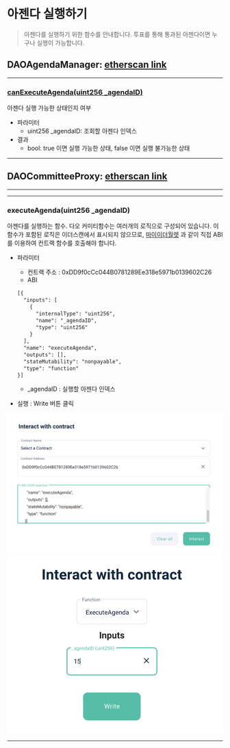 # 아젠다 실행하기
> 아젠다를 실행하기 위한 함수를 안내합니다.
> 투표를 통해 통과된 아젠다이면 누구나 실행이 가능합니다.


## DAOAgendaManager: [etherscan link](https://etherscan.io/address/0xcD4421d082752f363E1687544a09d5112cD4f484#code)

---

### [canExecuteAgenda(uint256 _agendaID)](https://etherscan.io/address/0xcD4421d082752f363E1687544a09d5112cD4f484#readContract#F2)

아젠다 실행 가능한 상태인지 여부

- 파라미터
  - uint256 _agendaID: 조회할 아젠다 인덱스
- 결과
  - bool: true 이면 실행 가능한 상태, false 이면 실행 불가능한 상태

*********


## DAOCommitteeProxy: [etherscan link](https://etherscan.io/address/0xDD9f0cCc044B0781289Ee318e5971b0139602C26#writeProxyContract)
---


*********

### executeAgenda(uint256 _agendaID)

아젠다를 실행하는 함수.
다오 커미티함수는 여러개의 로직으로 구성되어 있습니다. 이 함수가 포함된 로직은 이더스캔에서 표시되지 않으므로, [마이이더월렛](https://www.myetherwallet.com/wallet/interact) 과 같이 직접 ABI를 이용하여 컨트랙 함수를 호출해야 합니다.


- 파라미터
    - 컨트랙 주소 : 0xDD9f0cCc044B0781289Ee318e5971b0139602C26
    - ABI
    ```
    [{
      "inputs": [
        {
          "internalType": "uint256",
          "name": "_agendaID",
          "type": "uint256"
        }
      ],
      "name": "executeAgenda",
      "outputs": [],
      "stateMutability": "nonpayable",
      "type": "function"
    }]
    ```
    - _agendaID : 실행할 아젠다 인덱스

- 실행 : Write 버튼 클릭

![Input1 View](../img/execute_0.png)
![Input2 View](../img/execute_1.png)

*********

